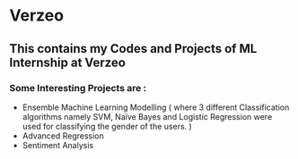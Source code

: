 # Verzeo

## This contains my Codes and Projects of ML Internship at Verzeo 

### Some Interesting Projects are :

* Ensemble Machine Learning Modelling ( where 3 different Classification algorithms namely SVM, Naïve Bayes and Logistic Regression were used for classifying the gender of the users. )
* Advanced Regression
* Sentiment Analysis
